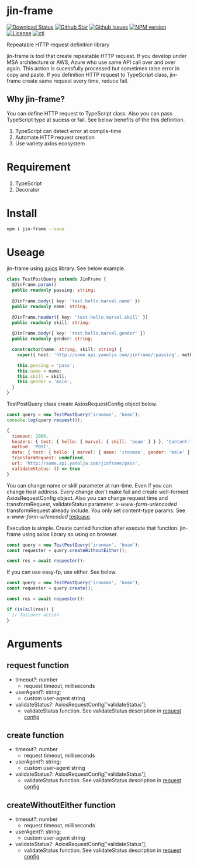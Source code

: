 # jin-frame
[![Download Status](https://img.shields.io/npm/dw/jin-frame.svg)](https://npmcharts.com/compare/jin-frame?minimal=true) [![Github Star](https://img.shields.io/github/stars/imjuni/jin-frame.svg?style=popout)](https://github.com/imjuni/jin-frame) [![Github Issues](https://img.shields.io/github/issues-raw/imjuni/jin-frame.svg)](https://github.com/imjuni/jin-frame/issues) [![NPM version](https://img.shields.io/npm/v/jin-frame.svg)](https://www.npmjs.com/package/jin-frame) [![License](https://img.shields.io/npm/l/jin-frame.svg)](https://github.com/imjuni/jin-frame/blob/master/LICENSE) [![cti](https://circleci.com/gh/imjuni/jin-frame.svg?style=shield)](https://app.circleci.com/pipelines/github/imjuni/jin-frame?branch=master)

Repeatable HTTP request definition library

jin-frame is tool that create repeatable HTTP request. If you develop under MSA architecture or AWS, Azure who use same API call over and over again. This action is sucessfully processed but sometimes raise error in copy and paste. If you definition HTTP request to TypeScript class, jin-frame create same request every time, reduce fail.

## Why jin-frame?
You can define HTTP request to TypeScript class. Also you can pass TypeScript type at sucess or fail. See below benefits of the this definition.

1. TypeScript can detect error at compile-time
1. Automate HTTP request creation
1. Use variety axios ecosystem

# Requirement
1. TypeScript
1. Decorator

# Install
```sh
npm i jin-frame --save
```

# Useage
jin-frame using [axios](https://github.com/axios/axios) library. See below example.

```ts
class TestPostQuery extends JinFrame {
  @JinFrame.param()
  public readonly passing: string;
  
  @JinFrame.body({ key: 'test.hello.marvel.name' })
  public readonly name: string;

  @JinFrame.header({ key: 'test.hello.marvel.skill' })
  public readonly skill: string;
  
  @JinFrame.body({ key: 'test.hello.marvel.gender' })
  public readonly gender: string;

  constructor(name: string, skill: string) {
    super({ host: 'http://some.api.yanolja.com/jinframe/:passing', method: 'POST' });

    this.passing = 'pass';
    this.name = name;
    this.skill = skill;
    this.gender = 'male';
  }
}
```

TestPostQuery class create AxiosRequestConfig object below.

```ts
const query = new TestPostQuery('ironman', 'beam');
console.log(query.request());
```

```js
{
  timeout: 2000,
  headers: { test: { hello: { marvel: { skill: 'beam' } } }, 'Content-Type': 'application/json' },
  method: 'POST',
  data: { test: { hello: { marvel: { name: 'ironman', gender: 'male' } } } },
  transformRequest: undefined,
  url: 'http://some.api.yanolja.com/jinframe/pass',
  validateStatus: () => true
}
```

You can change name or skill parameter at run-time. Even if you can change host address. Every change don't make fail and create well-formed AxiosRequestConfig object. Also you can change request time and transformRequest, validateStatus parameter. _x-www-form-urlencoded_ transformRequest already include. You only set content-type params. See _x-www-form-urlencoded_ [testcase](https://github.com/imjuni/jin-frame/blob/master/src/__tests__/jinframe.post.test.ts). 

Execution is simple. Create curried function after execute that function. jin-frame using axios library so using on browser. 

```ts
const query = new TestPostQuery('ironman', 'beam');
const requester = query.createWithoutEither();

const res = await requester();
```

If you can use easy-fp, use either. See below.

```ts
const query = new TestPostQuery('ironman', 'beam');
const requester = query.create();

const res = await requester();

if (isFail(res)) {
  // failover action
}
```

# Arguments
## request function
* timeout?: number
    * request timeout, milliseconds
* userAgent?: string;
    * custom user-agent string
* validateStatus?: AxiosRequestConfig['validateStatus'];
    * validateStatus function. See validateStatus description in [request config](https://github.com/axios/axios#request-config)
## create function
* timeout?: number
    * request timeout, milliseconds
* userAgent?: string;
    * custom user-agent string
* validateStatus?: AxiosRequestConfig['validateStatus'];
    * validateStatus function. See validateStatus description in [request config](https://github.com/axios/axios#request-config)
## createWithoutEither function
* timeout?: number
    * request timeout, milliseconds
* userAgent?: string;
    * custom user-agent string
* validateStatus?: AxiosRequestConfig['validateStatus'];
    * validateStatus function. See validateStatus description in [request config](https://github.com/axios/axios#request-config)